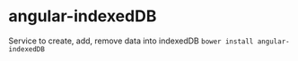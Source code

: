 # angular-indexedDB
Service to create, add, remove data into indexedDB
`bower install angular-indexedDB`
